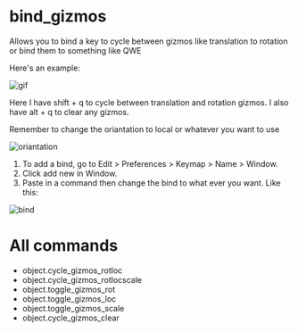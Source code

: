 # bind_gizmos
Allows you to bind a key to cycle between gizmos like translation to rotation or bind them to something like QWE


Here's an example:

![gif](https://user-images.githubusercontent.com/28412095/88491310-ab418380-cf67-11ea-8b72-262aecb7e4af.gif)

Here I have shift + q to cycle between translation and rotation gizmos. I also have alt + q to clear any gizmos.

Remember to change the oriantation to local or whatever you want to use

![oriantation](https://user-images.githubusercontent.com/28412095/88491401-1723ec00-cf68-11ea-93c6-01123539635a.png)

1. To add a bind, go to Edit > Preferences > Keymap > Name > Window.
1. Click add new in Window.
1. Paste in a command then change the bind to what ever you want.
Like this:

![bind](https://user-images.githubusercontent.com/28412095/88491472-99acab80-cf68-11ea-92e4-dfd91d0cc4b2.png)

# All commands
* object.cycle_gizmos_rotloc
* object.cycle_gizmos_rotlocscale
* object.toggle_gizmos_rot
* object.toggle_gizmos_loc
* object.toggle_gizmos_scale
* object.cycle_gizmos_clear

